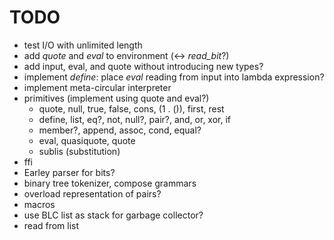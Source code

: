 TODO
====

* test I/O with unlimited length
* add *quote* and *eval* to environment (<-> *read\_bit*?)
* add input, eval, and quote without introducing new types?
* implement *define*: place *eval* reading from input into lambda expression?
* implement meta-circular interpreter
* primitives (implement using quote and eval?)
    * quote, null, true, false, cons, (1 . ()), first, rest
    * define, list, eq?, not, null?, pair?, and, or, xor, if
    * member?, append, assoc, cond, equal?
    * eval, quasiquote, quote
    * sublis (substitution)
* ffi
* Earley parser for bits?
* binary tree tokenizer, compose grammars
* overload representation of pairs?
* macros
* use BLC list as stack for garbage collector?
* read from list
